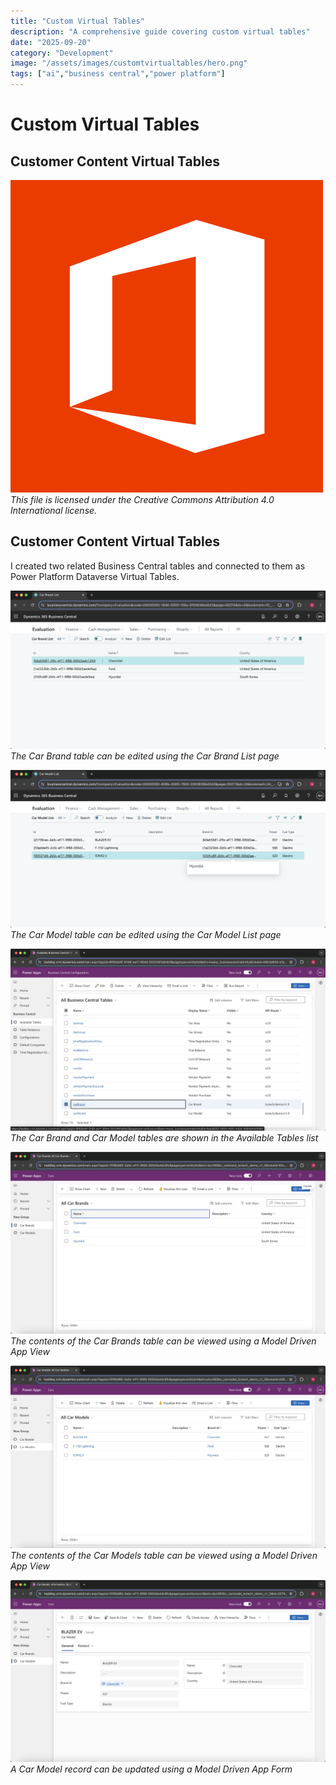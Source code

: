 ```yaml
---
title: "Custom Virtual Tables"
description: "A comprehensive guide covering custom virtual tables"
date: "2025-09-20"
category: "Development"
image: "/assets/images/customtvirtualtables/hero.png"
tags: ["ai","business central","power platform"]
---
```


# Custom Virtual Tables

## Customer Content Virtual Tables

![](/assets/images/customtvirtualtables/office-365-icon-500x500.png)
*This file is licensed under the Creative Commons Attribution 4.0 International license.*


## Customer Content Virtual Tables

I created two related Business Central tables and connected to them as Power Platform Dataverse Virtual Tables.

![](/assets/images/customtvirtualtables/screenshot-2024-05-07-at-6.07.14pm-1836x923.png)
*The Car Brand table can be edited using the Car Brand List page*

![](/assets/images/customtvirtualtables/screenshot-2024-05-07-at-6.07.45pm-1836x921.png)
*The Car Model table can be edited using the Car Model List page*

![](/assets/images/customtvirtualtables/screenshot-2024-05-07-at-6.09.07pm-1836x1059.png)
*The Car Brand and Car Model tables are shown in the Available Tables list*

![](/assets/images/customtvirtualtables/screenshot-2024-05-07-at-6.09.51pm-1836x1063.png)
*The contents of the Car Brands table can be viewed using a Model Driven App View*

![](/assets/images/customtvirtualtables/screenshot-2024-05-07-at-6.10.02pm-1836x1064.png)
*The contents of the Car Models table can be viewed using a Model Driven App View*

![](/assets/images/customtvirtualtables/screenshot-2024-05-07-at-6.10.15pm-1836x1062.png)
*A Car Model record can be updated using a Model Driven App Form*
